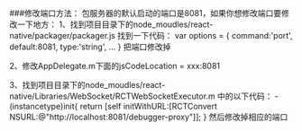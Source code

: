 ###修改端口方法：
包服务器的默认启动的端口是8081，如果你想修改端口要修改一下地方：
1、找到项目目录下的node_moudles/react-native/packager/packager.js
找到一下代码：
var options = {
  command:'port',
  default:8081,
  type:'string',
  ...
}
把端口修改掉

2、修改AppDelegate.m下面的jsCodeLocation = xxx:8081  

3、找到项目目录下的node_moudles/react-native/Libraries/WebSocket/RCTWebSocketExecutor.m 中的以下代码：
-(instancetype)init{
  return [self initWithURL:[RCTConvert NSURL:@"http://localhost:8081/debugger-proxy"]];
}
然后修改掉相应的端口

